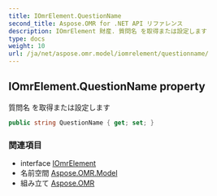 ```yaml
---
title: IOmrElement.QuestionName
second_title: Aspose.OMR for .NET API リファレンス
description: IOmrElement 財産. 質問名 を取得または設定します
type: docs
weight: 10
url: /ja/net/aspose.omr.model/iomrelement/questionname/
---
```

## IOmrElement.QuestionName property

質問名 を取得または設定します

```csharp
public string QuestionName { get; set; }
```

### 関連項目

* interface [IOmrElement](../)
* 名前空間 [Aspose.OMR.Model](../../iomrelement/)
* 組み立て [Aspose.OMR](../../../)


